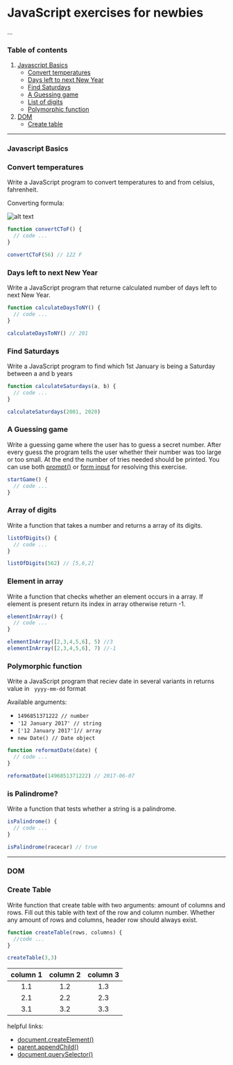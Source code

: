 # JavaScript exercises for newbies 

...

### Table of contents

1. [Javascript Basics](#javascript-basics)
    + [Convert temperatures](#convert-temperatures)
    + [Days left to next New Year](#days-left-to-next-new-year)
    + [Find Saturdays](#find-saturdays)
    + [A Guessing game](#a-guessing-game)
    + [List of digits](#list-of-digits)
    + [Polymorphic function](#polymorphic-function)
3. [DOM](#dom)
    + [Create table](#create-table)

---

### Javascript Basics

### Convert temperatures

Write a JavaScript program to convert temperatures to and from celsius, fahrenheit.

Converting formula:

![alt text](http://www.w3resource.com/w3r_images/javascript-centigrade-to-fahrenheit-exercise-11.png 'Converting formula')

```javascript
function convertCToF() {
  // code ...
}

convertCToF(56) // 122 F
```


### Days left to next New Year

Write a JavaScript program that returne calculated number of days left to next New Year.

```javascript
function calculateDaysToNY() {
  // code ...
}

calculateDaysToNY() // 201
```


### Find Saturdays

Write a JavaScript program to find which 1st January is being a Saturday between a and b years


```javascript
function calculateSaturdays(a, b) {
  // code ...
}

calculateSaturdays(2001, 2020)
```

### A Guessing game

Write a guessing game where the user has to guess a secret number. After every guess the program tells the user whether their number was too large or too small. At the end the number of tries needed should be printed. You can use both [prompt()](https://developer.mozilla.org/en/docs/Web/API/Window/prompt) or [form input](https://developer.mozilla.org/en-US/docs/Web/HTML/Element/input) for resolving this exercise.

```javascript
startGame() {
  // code ...
}
```

### Array of digits

Write a function that takes a number and returns a array of its digits.

```javascript
listOfDigits() {
  // code ...
}

listOfDigits(562) // [5,6,2]
```

### Element in array

Write a function that checks whether an element occurs in a array. If element is present return its index in array otherwise
return -1.

```javascript
elementInArray() {
  // code ...
}

elementInArray([2,3,4,5,6], 5) //3
elementInArray([2,3,4,5,6], 7) //-1
```


### Polymorphic function

Write a JavaScript program that reciev date in several variants in returns value in ``` yyyy-mm-dd``` format

Available arguments: 

+ ```1496851371222 // number```
+ ```'12 January 2017' // string```
+ ```['12 January 2017']// array```
+ ```new Date() // Date object```


```javascript
function reformatDate(date) {
  // code ...
}

reformatDate(1496851371222) // 2017-06-07
```

### is Palindrome?

Write a function that tests whether a string is a palindrome.

```javascript
isPalindrome() {
  // code ...
}

isPalindrome(racecar) // true
```

---

### DOM

### Create Table

Write function that create table with two arguments: amount of columns and rows. Fill out this table with text of the row and column number. Whether any amount of rows and columns, header row should always exist.

```javascript
function createTable(rows, columns) {
  //code ...
}

createTable(3,3)
```
| column 1 | column 2 | column 3 |
|:---:|:---:|:---:|
| 1.1 | 1.2 | 1.3 |
| 2.1 | 2.2 | 2.3 |
| 3.1 | 3.2 | 3.3 |

helpful links:
+ [document.createElement()](https://developer.mozilla.org/en-US/docs/Web/API/Document/createElement)
+ [parent.appendChild()](https://developer.mozilla.org/en-US/docs/Web/API/Node/appendChild)
+ [document.querySelector()](https://developer.mozilla.org/en-US/docs/Web/API/Document/querySelector)

